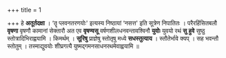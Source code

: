 +++
title = 1

+++
हे **अतूर्तदक्षा** । ‘तॄ प्लवनतरणयोः' इत्यस्य निष्ठायां ‘नसत्त' इति सूत्रेण निपातितः । परैरहिंसितबलौ **वृषणा** वृषणौ कामानां सेक्तारौ अत एव **वृषण्वसू** वर्षणशीलधनवन्तावश्विनौ **युवोः** युवयो रथं **सु** **हुवे** सुष्ठु स्तोत्रादिभिराह्वयामि । किमर्थम् । **सूरिषु** प्राज्ञेषु स्तोतृषु मध्ये **सधस्तुत्याय** । स्तौतेर्भावे क्यप् । सह भवन्तौ स्तोतुम् । तस्माद्युवयोः शीघ्रगत्यै युष्मद्गमनसाधनरथमेवाह्वयामि ॥